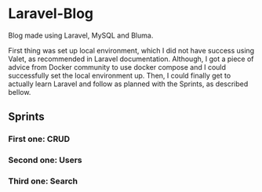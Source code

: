 # Laravel-Blog
Blog made using Laravel, MySQL and Bluma. 

First thing was set up local environment, which I did not have success using Valet, as recommended in Laravel documentation.
Although, I got a piece of advice from Docker community to use docker compose and I could successfully set the local environment up.
Then, I could finally get to actually learn Laravel and follow as planned with the Sprints, as described bellow.

## Sprints

### First one: CRUD

### Second one: Users

### Third one: Search
